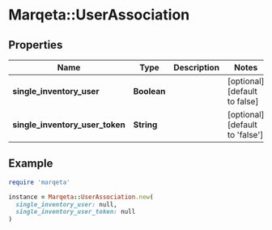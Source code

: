 # Marqeta::UserAssociation

## Properties

| Name | Type | Description | Notes |
| ---- | ---- | ----------- | ----- |
| **single_inventory_user** | **Boolean** |  | [optional][default to false] |
| **single_inventory_user_token** | **String** |  | [optional][default to &#39;false&#39;] |

## Example

```ruby
require 'marqeta'

instance = Marqeta::UserAssociation.new(
  single_inventory_user: null,
  single_inventory_user_token: null
)
```

